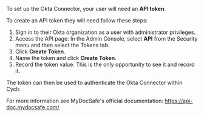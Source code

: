 
To set up the Okta Connector, your user will need an **API token**.

To create an API token they will need follow these steps:

1. Sign in to their Okta organization as a user with administrator privileges.
2. Access the API page: In the Admin Console, select **API** from the Security menu and then select the Tokens tab.
3. Click **Create Token**.
4. Name the token and click **Create Token**.
5. Record the token value. This is the only opportunity to see it and record it.

The token can then be used to authenticate the Okta Connector within Cyclr.

For more information see MyDocSafe's official documentation: https://api-doc.mydocsafe.com/
